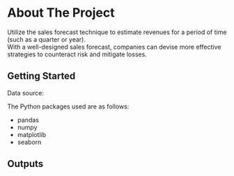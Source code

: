 # About The Project
Utilize the sales forecast technique to estimate revenues for a period of time (such as a quarter or year).<br>
With a well-designed sales forecast, companies can devise more effective strategies to counteract risk and mitigate losses.

## Getting Started
Data source: 

The Python packages used are as follows:
* pandas
* numpy
* matplotlib
* seaborn


## Outputs


